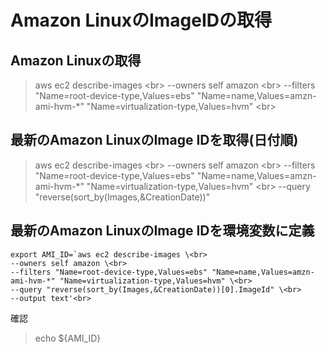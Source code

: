 # Amazon LinuxのImageIDの取得

## Amazon Linuxの取得

> aws ec2 describe-images \<br>
> --owners self amazon \<br>
> --filters "Name=root-device-type,Values=ebs" "Name=name,Values=amzn-ami-hvm-*" "Name=virtualization-type,Values=hvm" \<br>

## 最新のAmazon LinuxのImage IDを取得(日付順)

> aws ec2 describe-images \<br>
> --owners self amazon \<br>
> --filters "Name=root-device-type,Values=ebs" "Name=name,Values=amzn-ami-hvm-*" "Name=virtualization-type,Values=hvm" \<br>
> --query "reverse(sort_by(Images,&CreationDate))"<br>

## 最新のAmazon LinuxのImage IDを環境変数に定義

```shell
export AMI_ID=`aws ec2 describe-images \<br>
--owners self amazon \<br>
--filters "Name=root-device-type,Values=ebs" "Name=name,Values=amzn-ami-hvm-*" "Name=virtualization-type,Values=hvm" \<br>
--query "reverse(sort_by(Images,&CreationDate))[0].ImageId" \<br>
--output text'<br>
```

確認

> echo ${AMI_ID}
